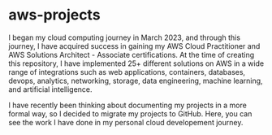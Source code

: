 # aws-projects
I began my cloud computing journey in March 2023, and through this journey, I have acquired success in gaining my AWS Cloud Practitioner and AWS Solutions Architect - Associate certifications. At the time of creating this repository, I have implemented 25+ different solutions on AWS in a wide range of integrations such as web applications, containers, databases, devops, analytics, networking, storage, data engineering, machine learning, and artificial intelligence.

I have recently been thinking about documenting my projects in a more formal way, so I decided to migrate my projects to GitHub. Here, you can see the work I have done in my personal cloud developement journey. 
